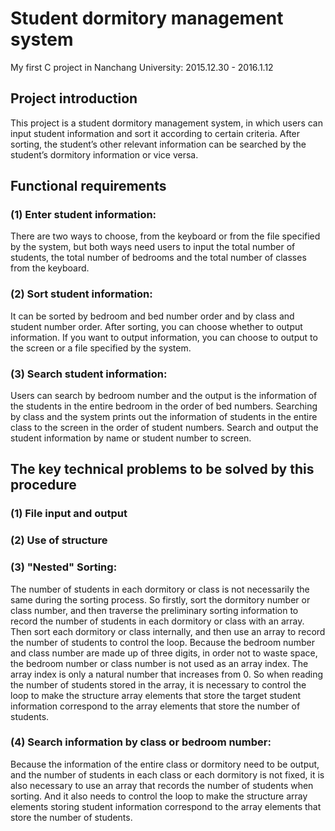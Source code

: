# Student dormitory management system
My first C project in Nanchang University: 2015.12.30 - 2016.1.12
## Project introduction
This project is a student dormitory management system, in which users can input student information and sort it according to certain criteria. After sorting, the student’s other relevant information can be searched by the student’s dormitory information or vice versa.
## Functional requirements
### (1) Enter student information:
There are two ways to choose, from the keyboard or from the file specified by the system, but both ways need users to input the total number of students, the total number of bedrooms and the total number of classes from the keyboard.
### (2) Sort student information:
It can be sorted by bedroom and bed number order and by class and student number order. After sorting, you can choose whether to output information. If you want to output information, you can choose to output to the screen or a file specified by the system.
### (3) Search student information:
Users can search by bedroom number and the output is the information of the students in the entire bedroom in the order of bed numbers. Searching by class and the system prints out the information of students in the entire class to the screen in the order of student numbers. Search and output the student information by name or student number to screen.
## The key technical problems to be solved by this procedure
### (1) File input and output
### (2) Use of structure
### (3) "Nested" Sorting:
The number of students in each dormitory or class is not necessarily the same during the sorting process. So firstly, sort the dormitory number or class number, and then traverse the preliminary sorting information to record the number of students in each dormitory or class with an array. Then sort each dormitory or class internally, and then use an array to record the number of students to control the loop.
Because the bedroom number and class number are made up of three digits, in order not to waste space, the bedroom number or class number is not used as an array index. The array index is only a natural number that increases from 0. So when reading the number of students stored in the array, it is necessary to control the loop to make the structure array elements that store the target student information correspond to the array elements that store the number of students.
### (4) Search information by class or bedroom number:
Because the information of the entire class or dormitory need to be output, and the number of students in each class or each dormitory is not fixed, it is also necessary to use an array that records the number of students when sorting. And it also needs to control the loop to make the structure array elements storing student information correspond to the array elements that store the number of students.

